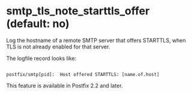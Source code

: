 # smtp_tls_note_starttls_offer (default: no)
 Log the hostname of a remote SMTP server that offers STARTTLS,
when TLS is not already enabled for that server. 


 The logfile record looks like: 



```

postfix/smtp[pid]:  Host offered STARTTLS: [name.of.host]

```

 This feature is available in Postfix 2.2 and later. 


